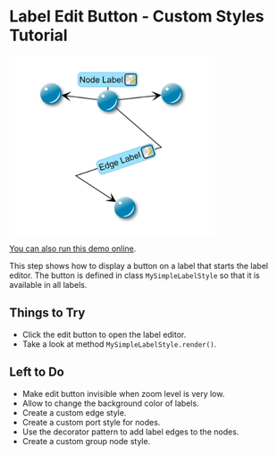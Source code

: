 # Label Edit Button - Custom Styles Tutorial

<img src="../../resources/image/tutorial2step13.png" alt="demo-thumbnail" height="320"/>

[You can also run this demo online](https://live.yworks.com/demos/02-tutorial-custom-styles/13-label-edit-button/index.html).

This step shows how to display a button on a label that starts the label editor. The button is defined in class `MySimpleLabelStyle` so that it is available in all labels.

## Things to Try

- Click the edit button to open the label editor.
- Take a look at method `MySimpleLabelStyle.render()`.

## Left to Do

- Make edit button invisible when zoom level is very low.
- Allow to change the background color of labels.
- Create a custom edge style.
- Create a custom port style for nodes.
- Use the decorator pattern to add label edges to the nodes.
- Create a custom group node style.
